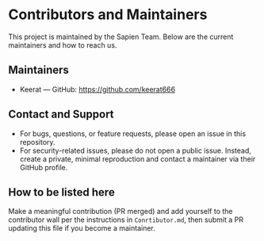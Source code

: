 # Contributors and Maintainers

This project is maintained by the Sapien Team. Below are the current maintainers and how to reach us.

## Maintainers

- Keerat — GitHub: https://github.com/keerat666

## Contact and Support

- For bugs, questions, or feature requests, please open an issue in this repository.
- For security-related issues, please do not open a public issue. Instead, create a private, minimal reproduction and contact a maintainer via their GitHub profile.

## How to be listed here

Make a meaningful contribution (PR merged) and add yourself to the contributor wall per the instructions in `Conrtibutor.md`, then submit a PR updating this file if you become a maintainer.
